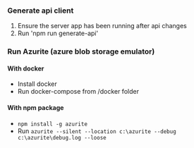 ### Generate api client
1. Ensure the server app has been running after api changes
2. Run 'npm run generate-api'


### Run Azurite (azure blob storage emulator)

#### With docker
* Install docker
* Run docker-compose from /docker folder

#### With npm package
* `npm install -g azurite`
* Run `azurite --silent --location c:\azurite --debug c:\azurite\debug.log --loose`
